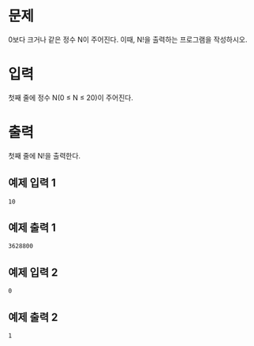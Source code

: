 문제
===========
0보다 크거나 같은 정수 N이 주어진다. 이때, N!을 출력하는 프로그램을 작성하시오.

입력
==========
첫째 줄에 정수 N(0 ≤ N ≤ 20)이 주어진다.

출력
===========
첫째 줄에 N!을 출력한다.

예제 입력 1 
----------
```
10
```
예제 출력 1 
--------
```
3628800
```
예제 입력 2 
-----------
```
0
```
예제 출력 2 
----------
```
1
```
